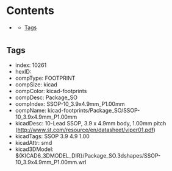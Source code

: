 



Contents
========

* [](#)
	* [Tags](#tags)

# 

## Tags

- index: 10261
- hexID: 
- oompType: FOOTPRINT
- oompSize: kicad
- oompColor: kicad-footprints
- oompDesc: Package_SO
- oompIndex: SSOP-10_3.9x4.9mm_P1.00mm
- oompName: kicad-footprints/Package_SO/SSOP-10_3.9x4.9mm_P1.00mm
- kicadDesc: 10-Lead SSOP, 3.9 x 4.9mm body, 1.00mm pitch (http://www.st.com/resource/en/datasheet/viper01.pdf)
- kicadTags: SSOP 3.9 4.9 1.00
- kicadAttr: smd
- kicad3DModel: ${KICAD6_3DMODEL_DIR}/Package_SO.3dshapes/SSOP-10_3.9x4.9mm_P1.00mm.wrl
